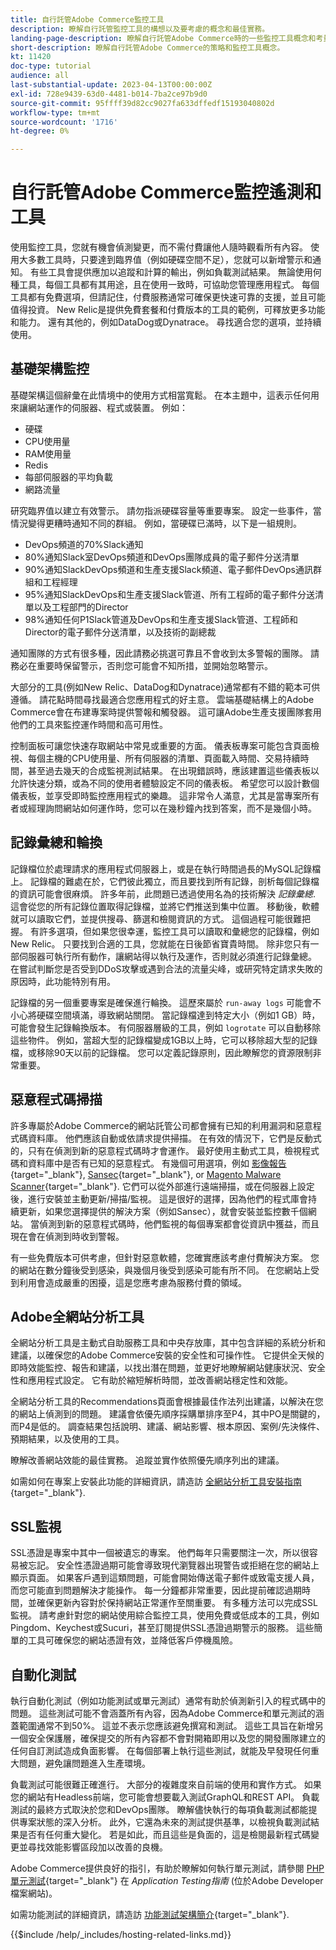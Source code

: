 ```yaml
---
title: 自行託管Adobe Commerce監控工具
description: 瞭解自行託管監控工具的構想以及要考慮的概念和最佳實務。
landing-page-description: 瞭解自行託管Adobe Commerce時的一些監控工具概念和考量事項。
short-description: 瞭解自行託管Adobe Commerce的策略和監控工具概念。
kt: 11420
doc-type: tutorial
audience: all
last-substantial-update: 2023-04-13T00:00:00Z
exl-id: 728e9439-63d0-4481-b014-7ba2ce97b9d0
source-git-commit: 95ffff39d82cc9027fa633dffedf15193040802d
workflow-type: tm+mt
source-wordcount: '1716'
ht-degree: 0%

---
```


# 自行託管Adobe Commerce監控遙測和工具

使用監控工具，您就有機會偵測變更，而不需付費讓他人隨時觀看所有內容。 使用大多數工具時，只要達到臨界值（例如硬碟空間不足），您就可以新增警示和通知。 有些工具會提供應加以追蹤和計算的輸出，例如負載測試結果。 無論使用何種工具，每個工具都有其用途，且在使用一致時，可協助您管理應用程式。 每個工具都有免費選項，但請記住，付費服務通常可確保更快速可靠的支援，並且可能值得投資。 New Relic是提供免費套餐和付費版本的工具的範例，可釋放更多功能和能力。 還有其他的，例如DataDog或Dynatrace。 尋找適合您的選項，並持續使用。

## 基礎架構監控

基礎架構這個辭彙在此情境中的使用方式相當寬鬆。 在本主題中，這表示任何用來讓網站運作的伺服器、程式或裝置。 例如：

* 硬碟
* CPU使用量
* RAM使用量
* Redis
* 每部伺服器的平均負載
* 網路流量

研究臨界值以建立有效警示。 請勿指派硬碟容量等重要專案。 設定一些事件，當情況變得更糟時通知不同的群組。 例如，當硬碟已滿時，以下是一組規則。

* DevOps頻道的70%Slack通知
* 80%通知Slack室DevOps頻道和DevOps團隊成員的電子郵件分送清單
* 90%通知SlackDevOps頻道和生產支援Slack頻道、電子郵件DevOps通訊群組和工程經理
* 95%通知SlackDevOps和生產支援Slack管道、所有工程師的電子郵件分送清單以及工程部門的Director
* 98%通知任何P1Slack管道及DevOps和生產支援Slack管道、工程師和Director的電子郵件分送清單，以及技術的副總裁

通知團隊的方式有很多種，因此請務必挑選可靠且不會收到太多警報的團隊。 請務必在重要時保留警示，否則您可能會不知所措，並開始忽略警示。

大部分的工具(例如New Relic、DataDog和Dynatrace)通常都有不錯的範本可供遵循。 請花點時間尋找最適合您應用程式的好主意。 雲端基礎結構上的Adobe Commerce會在布建專案時提供警報和觸發器。 這可讓Adobe生產支援團隊套用他們的工具來監控運作時間和高可用性。

控制面板可讓您快速存取網站中常見或重要的方面。 儀表板專案可能包含頁面檢視、每個主機的CPU使用量、所有伺服器的清單、頁面載入時間、交易持續時間，甚至過去幾天的合成監視測試結果。 在出現錯誤時，應該建置這些儀表板以允許快速分類，或為不同的使用者體驗設定不同的儀表板。 希望您可以設計數個儀表板，並享受即時監控應用程式的樂趣。 這非常令人滿意，尤其是當專案所有者或經理詢問網站如何運作時，您可以在幾秒鐘內找到答案，而不是幾個小時。

## 記錄彙總和輪換

記錄檔位於處理請求的應用程式伺服器上，或是在執行時間過長的MySQL記錄檔上。 記錄檔的難處在於，它們彼此獨立，而且要找到所有記錄，剖析每個記錄檔的資訊可能會很麻煩。 許多年前，此問題已透過使用名為的技術解決 _記錄彙總_. 這會從您的所有記錄位置取得記錄檔，並將它們推送到集中位置。 移動後，軟體就可以讀取它們，並提供搜尋、篩選和檢閱資訊的方式。 這個過程可能很難把握。 有許多選項，但如果您很幸運，監控工具可以讀取和彙總您的記錄檔，例如New Relic。 只要找到合適的工具，您就能在日後節省寶貴時間。 除非您只有一部伺服器可執行所有動作，讓網站得以執行及運作，否則就必須進行記錄彙總。 在嘗試判斷您是否受到DDoS攻擊或遇到合法的流量尖峰，或研究特定請求失敗的原因時，此功能特別有用。

記錄檔的另一個重要專案是確保進行輪換。 這歷來屬於 `run-away logs` 可能會不小心將硬碟空間填滿，導致網站關閉。 當記錄檔達到特定大小（例如1 GB）時，可能會發生記錄輪換版本。 有伺服器層級的工具，例如 `logrotate` 可以自動移除這些物件。 例如，當超大型的記錄檔變成1GB以上時，它可以移除超大型的記錄檔，或移除90天以前的記錄檔。 您可以定義記錄原則，因此瞭解您的資源限制非常重要。

## 惡意程式碼掃描

許多專屬於Adobe Commerce的網站託管公司都會擁有已知的利用漏洞和惡意程式碼資料庫。 他們應該自動或依請求提供掃描。 在有效的情況下，它們是反動式的，只有在偵測到新的惡意程式碼時才會運作。 最好使用主動式工具，檢視程式碼和資料庫中是否有已知的惡意程式。 有幾個可用選項，例如 [影像報告](https://www.magereport.com){target="_blank"}, [Sansec](https://sansec.io){target="_blank"}, or [Magento Malware Scanner](https://github.com/gwillem/magento-malware-scanner){target="_blank"}. 它們可以從外部進行遠端掃描，或在伺服器上設定後，進行安裝並主動更新/掃描/監視。 這是很好的選擇，因為他們的程式庫會持續更新，如果您選擇提供的解決方案（例如Sansec），就會安裝並監控數千個網站。 當偵測到新的惡意程式碼時，他們監視的每個專案都會從資訊中獲益，而且現在會在偵測到時收到警報。

有一些免費版本可供考慮，但針對惡意軟體，您確實應該考慮付費解決方案。 您的網站在數分鐘後受到感染，與幾個月後受到感染可能有所不同。 在您網站上受到利用會造成嚴重的困擾，這是您應考慮為服務付費的領域。

## Adobe全網站分析工具

全網站分析工具是主動式自助服務工具和中央存放庫，其中包含詳細的系統分析和建議，以確保您的Adobe Commerce安裝的安全性和可操作性。 它提供全天候的即時效能監控、報告和建議，以找出潛在問題，並更好地瞭解網站健康狀況、安全性和應用程式設定。 它有助於縮短解析時間，並改善網站穩定性和效能。

全網站分析工具的Recommendations頁面會根據最佳作法列出建議，以解決在您的網站上偵測到的問題。 建議會依優先順序採購單排序至P4，其中PO是關鍵的，而P4是低的。 調查結果包括說明、建議、網站影響、根本原因、案例/先決條件、預期結果，以及使用的工具。

瞭解改善網站效能的最佳實務。 追蹤並實作依照優先順序列出的建議。

如需如何在專案上安裝此功能的詳細資訊，請造訪 [全網站分析工具安裝指南](https://experienceleague.adobe.com/docs/commerce-operations/tools/site-wide-analysis-tool/installation.html){target="_blank"}.

## SSL監視

SSL憑證是專案中其中一個被遺忘的專案。 他們每年只需要關注一次，所以很容易被忘記。 安全性憑證過期可能會導致現代瀏覽器出現警告或拒絕在您的網站上顯示頁面。 如果客戶遇到這類問題，可能會開始傳送電子郵件或致電支援人員，而您可能直到問題解決才能操作。 每一分鐘都非常重要，因此提前確認過期時間，並確保更新內容對於保持網站正常運作至關重要。 有多種方法可以完成SSL監視。 請考慮針對您的網站使用綜合監控工具，使用免費或低成本的工具，例如Pingdom、Keychest或Sucuri，甚至訂閱提供SSL憑證過期警示的服務。 這些簡單的工具可確保您的網站憑證有效，並降低客戶停機風險。

## 自動化測試

執行自動化測試（例如功能測試或單元測試）通常有助於偵測新引入的程式碼中的問題。 這些測試可能不會涵蓋所有內容，因為Adobe Commerce和單元測試的涵蓋範圍通常不到50%。 這並不表示您應該避免撰寫和測試。 這些工具旨在新增另一個安全保護層，確保提交的所有內容都不會對開箱即用以及您的開發團隊建立的任何自訂測試造成負面影響。 在每個部署上執行這些測試，就能及早發現任何重大問題，避免讓問題進入生產環境。

負載測試可能很難正確進行。 大部分的複雜度來自前端的使用和實作方式。 如果您的網站有Headless前端，您可能會想要載入測試GraphQL和REST API。 負載測試的最終方式取決於您和DevOps團隊。 瞭解儘快執行的每項負載測試都能提供專案狀態的深入分析。 此外，它還為未來的測試提供基準，以檢視負載測試結果是否有任何重大變化。 若是如此，而且這些是負面的，這是檢閱最新程式碼變更並尋找效能影響區段加以改善的良機。

Adobe Commerce提供良好的指引，有助於瞭解如何執行單元測試，請參閱 [PHP單元測試](https://developer.adobe.com/commerce/testing/guide/unit/){target="_blank"} 在 _Application Testing指南_ (位於Adobe Developer檔案網站)。

如需功能測試的詳細資訊，請造訪 [功能測試架構簡介](https://developer.adobe.com/commerce/testing/functional-testing-framework/){target="_blank"}.


{{$include /help/_includes/hosting-related-links.md}}
